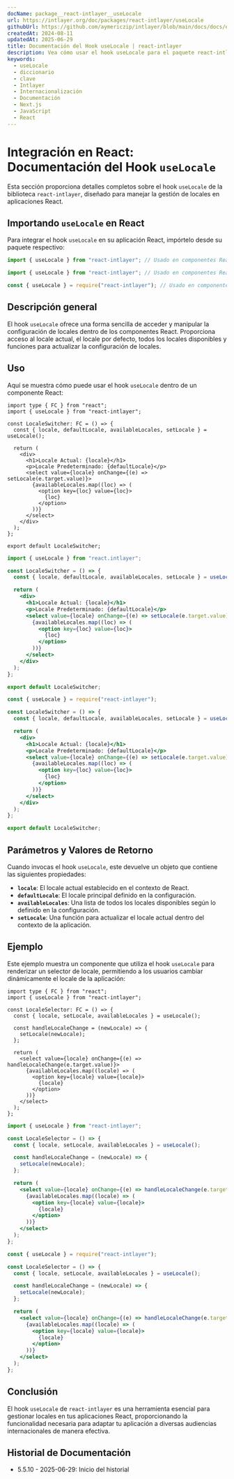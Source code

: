 ```yaml
---
docName: package__react-intlayer__useLocale
url: https://intlayer.org/doc/packages/react-intlayer/useLocale
githubUrl: https://github.com/aymericzip/intlayer/blob/main/docs/docs/es/packages/react-intlayer/useLocale.md
createdAt: 2024-08-11
updatedAt: 2025-06-29
title: Documentación del Hook useLocale | react-intlayer
description: Vea cómo usar el hook useLocale para el paquete react-intlayer
keywords:
  - useLocale
  - diccionario
  - clave
  - Intlayer
  - Internacionalización
  - Documentación
  - Next.js
  - JavaScript
  - React
---
```


# Integración en React: Documentación del Hook `useLocale`

Esta sección proporciona detalles completos sobre el hook `useLocale` de la biblioteca `react-intlayer`, diseñado para manejar la gestión de locales en aplicaciones React.

## Importando `useLocale` en React

Para integrar el hook `useLocale` en su aplicación React, impórtelo desde su paquete respectivo:

```typescript codeFormat="typescript"
import { useLocale } from "react-intlayer"; // Usado en componentes React para la gestión de locales
```

```javascript codeFormat="esm"
import { useLocale } from "react-intlayer"; // Usado en componentes React para la gestión de locales
```

```javascript codeFormat="commonjs"
const { useLocale } = require("react-intlayer"); // Usado en componentes React para la gestión de locales
```

## Descripción general

El hook `useLocale` ofrece una forma sencilla de acceder y manipular la configuración de locales dentro de los componentes React. Proporciona acceso al locale actual, el locale por defecto, todos los locales disponibles y funciones para actualizar la configuración de locales.

## Uso

Aquí se muestra cómo puede usar el hook `useLocale` dentro de un componente React:

```tsx fileName="src/components/LocaleSwitcher.tsx" codeFormat="typescript"
import type { FC } from "react";
import { useLocale } from "react-intlayer";

const LocaleSwitcher: FC = () => {
  const { locale, defaultLocale, availableLocales, setLocale } = useLocale();

  return (
    <div>
      <h1>Locale Actual: {locale}</h1>
      <p>Locale Predeterminado: {defaultLocale}</p>
      <select value={locale} onChange={(e) => setLocale(e.target.value)}>
        {availableLocales.map((loc) => (
          <option key={loc} value={loc}>
            {loc}
          </option>
        ))}
      </select>
    </div>
  );
};

export default LocaleSwitcher;
```

```jsx fileName="src/components/LocaleSwitcher.mjx" codeFormat="esm"
import { useLocale } from "react.intlayer";

const LocaleSwitcher = () => {
  const { locale, defaultLocale, availableLocales, setLocale } = useLocale();

  return (
    <div>
      <h1>Locale Actual: {locale}</h1>
      <p>Locale Predeterminado: {defaultLocale}</p>
      <select value={locale} onChange={(e) => setLocale(e.target.value)}>
        {availableLocales.map((loc) => (
          <option key={loc} value={loc}>
            {loc}
          </option>
        ))}
      </select>
    </div>
  );
};

export default LocaleSwitcher;
```

```jsx fileName="src/components/LocaleSwitcher.csx" codeFormat="commonjs"
const { useLocale } = require("react-intlayer");

const LocaleSwitcher = () => {
  const { locale, defaultLocale, availableLocales, setLocale } = useLocale();

  return (
    <div>
      <h1>Locale Actual: {locale}</h1>
      <p>Locale Predeterminado: {defaultLocale}</p>
      <select value={locale} onChange={(e) => setLocale(e.target.value)}>
        {availableLocales.map((loc) => (
          <option key={loc} value={loc}>
            {loc}
          </option>
        ))}
      </select>
    </div>
  );
};

export default LocaleSwitcher;
```

## Parámetros y Valores de Retorno

Cuando invocas el hook `useLocale`, este devuelve un objeto que contiene las siguientes propiedades:

- **`locale`**: El locale actual establecido en el contexto de React.
- **`defaultLocale`**: El locale principal definido en la configuración.
- **`availableLocales`**: Una lista de todos los locales disponibles según lo definido en la configuración.
- **`setLocale`**: Una función para actualizar el locale actual dentro del contexto de la aplicación.

## Ejemplo

Este ejemplo muestra un componente que utiliza el hook `useLocale` para renderizar un selector de locale, permitiendo a los usuarios cambiar dinámicamente el locale de la aplicación:

```tsx fileName="src/components/LocaleSelector.tsx" codeFormat="typescript"
import type { FC } from "react";
import { useLocale } from "react-intlayer";

const LocaleSelector: FC = () => {
  const { locale, setLocale, availableLocales } = useLocale();

  const handleLocaleChange = (newLocale) => {
    setLocale(newLocale);
  };

  return (
    <select value={locale} onChange={(e) => handleLocaleChange(e.target.value)}>
      {availableLocales.map((locale) => (
        <option key={locale} value={locale}>
          {locale}
        </option>
      ))}
    </select>
  );
};
```

```jsx fileName="src/components/LocaleSelector.mjx" codeFormat="esm"
import { useLocale } from "react-intlayer";

const LocaleSelector = () => {
  const { locale, setLocale, availableLocales } = useLocale();

  const handleLocaleChange = (newLocale) => {
    setLocale(newLocale);
  };

  return (
    <select value={locale} onChange={(e) => handleLocaleChange(e.target.value)}>
      {availableLocales.map((locale) => (
        <option key={locale} value={locale}>
          {locale}
        </option>
      ))}
    </select>
  );
};
```

```jsx fileName="src/components/LocaleSelector.csx" codeFormat="commonjs"
const { useLocale } = require("react-intlayer");

const LocaleSelector = () => {
  const { locale, setLocale, availableLocales } = useLocale();

  const handleLocaleChange = (newLocale) => {
    setLocale(newLocale);
  };

  return (
    <select value={locale} onChange={(e) => handleLocaleChange(e.target.value)}>
      {availableLocales.map((locale) => (
        <option key={locale} value={locale}>
          {locale}
        </option>
      ))}
    </select>
  );
};
```

## Conclusión

El hook `useLocale` de `react-intlayer` es una herramienta esencial para gestionar locales en tus aplicaciones React, proporcionando la funcionalidad necesaria para adaptar tu aplicación a diversas audiencias internacionales de manera efectiva.

## Historial de Documentación

- 5.5.10 - 2025-06-29: Inicio del historial
